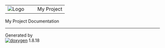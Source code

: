<div id="top">

<div id="titlearea">

<table>
<colgroup>
<col style="width: 50%" />
<col style="width: 50%" />
</colgroup>
<tbody>
<tr class="odd">
<td><img src="mhgs.png" alt="Logo" /></td>
<td><div id="projectname">
My Project
</div></td>
</tr>
</tbody>
</table>

</div>

<div id="main-nav">

</div>

</div>

<div id="MSearchSelectWindow" onmouseover="return searchBox.OnSearchSelectShow()" onmouseout="return searchBox.OnSearchSelectHide()" onkeydown="return searchBox.OnSearchSelectKey(event)">

</div>

<div id="MSearchResultsWindow">

</div>

<div class="header">

<div class="headertitle">

<div class="title">

My Project Documentation

</div>

</div>

</div>

<div class="contents">

</div>

-----

<span class="small">Generated by  
[![doxygen](doxygen.png)](http://www.doxygen.org/index.html)
1.8.18</span>
